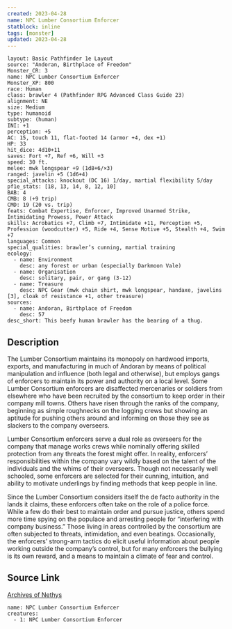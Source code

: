 ```yaml
---
created: 2023-04-28
name: NPC Lumber Consortium Enforcer
statblock: inline
tags: [monster]
updated: 2023-04-28
---
```

```statblock
layout: Basic Pathfinder 1e Layout
source: "Andoran, Birthplace of Freedom"
Monster_CR: 3
name: NPC Lumber Consortium Enforcer
Monster_XP: 800
race: Human
class: brawler 4 (Pathfinder RPG Advanced Class Guide 23)
alignment: NE
size: Medium
type: humanoid
subtype: (human)
INI: +1
perception: +5
AC: 15, touch 11, flat-footed 14 (armor +4, dex +1)
HP: 33
hit_dice: 4d10+11
saves: Fort +7, Ref +6, Will +3
speed: 30 ft.
melee: mwk longspear +9 (1d8+6/×3)
ranged: javelin +5 (1d6+4)
special_attacks: knockout (DC 16) 1/day, martial flexibility 5/day
pf1e_stats: [18, 13, 14, 8, 12, 10]
BAB: 4
CMB: 8 (+9 trip)
CMD: 19 (20 vs. trip)
feats: Combat Expertise, Enforcer, Improved Unarmed Strike, Intimidating Prowess, Power Attack
skills: Acrobatics +7, Climb +7, Intimidate +11, Perception +5, Profession (woodcutter) +5, Ride +4, Sense Motive +5, Stealth +4, Swim +7
languages: Common
special_qualities: brawler’s cunning, martial training
ecology:
  - name: Environment
    desc: any forest or urban (especially Darkmoon Vale)
  - name: Organisation
    desc: solitary, pair, or gang (3-12)
  - name: Treasure
    desc: NPC Gear (mwk chain shirt, mwk longspear, handaxe, javelins [3], cloak of resistance +1, other treasure)
sources:
  - name: Andoran, Birthplace of Freedom
    desc: 57
desc_short: This beefy human brawler has the bearing of a thug.
```
## Description
The Lumber Consortium maintains its monopoly on hardwood imports, exports, and manufacturing in much of Andoran by means of political manipulation and influence (both legal and otherwise), but employs gangs of enforcers to maintain its power and authority on a local level. Some Lumber Consortium enforcers are disaffected mercenaries or soldiers from elsewhere who have been recruited by the consortium to keep order in their company mill towns. Others have risen through the ranks of the company, beginning as simple roughnecks on the logging crews but showing an aptitude for pushing others around and informing on those they see as slackers to the company overseers.

Lumber Consortium enforcers serve a dual role as overseers for the company that manage works crews while nominally offering skilled protection from any threats the forest might offer. In reality, enforcers’ responsibilities within the company vary wildly based on the talent of the individuals and the whims of their overseers. Though not necessarily well schooled, some enforcers are selected for their cunning, intuition, and ability to motivate underlings by finding methods that keep people in line.

Since the Lumber Consortium considers itself the de facto authority in the lands it claims, these enforcers often take on the role of a police force. While a few do their best to maintain order and pursue justice, others spend more time spying on the populace and arresting people for “interfering with company business.” Those living in areas controlled by the consortium are often subjected to threats, intimidation, and even beatings. Occasionally, the enforcers’ strong-arm tactics do elicit useful information about people working outside the company’s control, but for many enforcers the bullying is its own reward, and a means to maintain a climate of fear and control.
## Source Link
[Archives of Nethys](https://aonprd.com/NPCDisplay.aspx?ItemName=Lumber%20Consortium%20Enforcer)
```encounter-table
name: NPC Lumber Consortium Enforcer
creatures:
  - 1: NPC Lumber Consortium Enforcer
```
